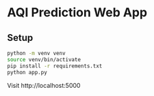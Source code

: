 
# AQI Prediction Web App

## Setup
```bash
python -m venv venv
source venv/bin/activate
pip install -r requirements.txt
python app.py
```
Visit http://localhost:5000
